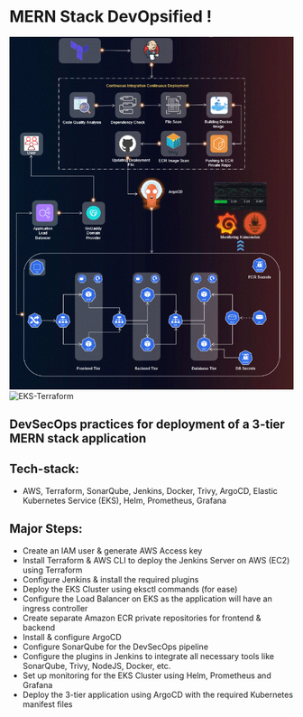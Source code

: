 # MERN Stack DevOpsified !
![Project-Architecture](/assets/Project-Architecture.gif)    
![EKS-Terraform](/assets/EKS-Terraform.gif)  

## DevSecOps practices for deployment of a 3-tier MERN stack application

## Tech-stack:  
- AWS, Terraform, SonarQube, Jenkins, Docker, Trivy, ArgoCD, Elastic Kubernetes Service (EKS), Helm, Prometheus, Grafana

## Major Steps:
- Create an IAM user & generate AWS Access key
- Install Terraform & AWS CLI to deploy the Jenkins Server on AWS (EC2) using Terraform
- Configure Jenkins & install the required plugins
- Deploy the EKS Cluster using eksctl commands (for ease)
- Configure the Load Balancer on EKS as the application will have an ingress controller
- Create separate Amazon ECR private repositories for frontend & backend
- Install & configure ArgoCD
- Configure SonarQube for the DevSecOps pipeline
- Configure the plugins in Jenkins to integrate all necessary tools like SonarQube, Trivy, NodeJS, Docker, etc.
- Set up monitoring for the EKS Cluster using Helm, Prometheus and Grafana
- Deploy the 3-tier application using ArgoCD with the required Kubernetes manifest files

  
